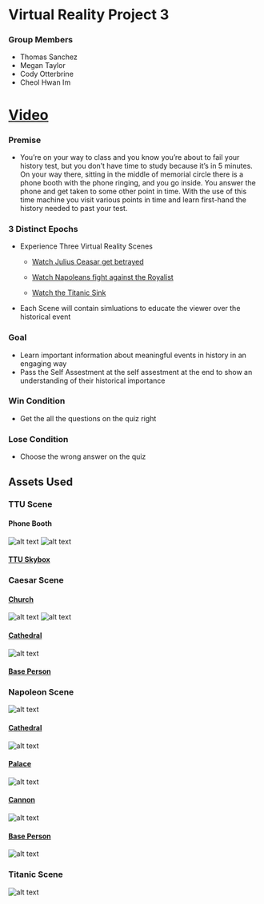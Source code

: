 # Virtual Reality Project 3
### Group Members
- Thomas Sanchez
- Megan Taylor
- Cody Otterbrine
- Cheol Hwan Im

# [Video](https://youtu.be/Qpr-1fpCh-M)

### Premise
- You’re on your way to class and you know you’re about to fail your history test, but you don’t have time to study because it’s in 5 minutes. On your way there, sitting in the middle of memorial circle there is a phone booth with the phone ringing, and you go inside. You answer the phone and get taken to some other point in time. With the use of this time machine you visit various points in time and learn first-hand the history needed to past your test.

### 3 Distinct Epochs
- Experience Three Virtual Reality Scenes
  - [Watch Julius Ceasar get betrayed](https://en.wikipedia.org/wiki/Assassination_of_Julius_Caesar)
  
  - [Watch Napoleans fight against the Royalist](https://en.wikipedia.org/wiki/13_Vend%C3%A9miaire)
  
  - [Watch the Titanic Sink](https://en.wikipedia.org/wiki/Sinking_of_the_RMS_Titanic)
- Each Scene will contain simluations to educate the viewer over the historical event

### Goal
- Learn important information about meaningful events in history in an engaging way
- Pass the Self Assestment at the self assestment at the end to show an understanding of their historical importance

### Win Condition
+ Get the all the questions on the quiz right

### Lose Condition
+ Choose the wrong answer on the quiz

## Assets Used

### TTU Scene
#### Phone Booth
![alt text](https://github.com/Thomas245166/Virtual_Reality_Project_3/blob/master/Asset%20Pictures/TTU.png)
![alt text](https://github.com/Thomas245166/Virtual_Reality_Project_3/blob/master/Asset%20Pictures/Phone%20Booth.png)
#### [TTU Skybox](https://www.google.com/maps/place/Memorial+Circle,+Lubbock,+TX+79415/@33.584399,-101.8757688,17.75z/data=!4m5!3m4!1s0x86fe12b3cd90586f:0xc8751ae775183e1f!8m2!3d33.5846133!4d-101.8746735)

### Caesar Scene
#### [Church](https://poly.google.com/view/3gIlXOyZxna)
![alt text](https://github.com/Thomas245166/Virtual_Reality_Project_3/blob/master/Asset%20Pictures/Caesar%20Scene%20Tone.png)
![alt text](https://github.com/Thomas245166/Virtual_Reality_Project_3/blob/master/Asset%20Pictures/Caesar%20Scene.png)
#### [Cathedral](https://poly.google.com/view/fEJKTKNRAsN)
![alt text](https://github.com/Thomas245166/Virtual_Reality_Project_3/blob/master/Asset%20Pictures/Caesar%20People%20Models.png)
#### [Base Person](https://poly.google.com/view/c3Ibh9I3udk)

### Napoleon Scene
![alt text](https://github.com/Thomas245166/Virtual_Reality_Project_3/blob/master/Asset%20Pictures/France%20Scene.png)
#### [Cathedral](https://poly.google.com/view/fEJKTKNRAsN)
![alt text](https://github.com/Thomas245166/Virtual_Reality_Project_3/blob/master/Asset%20Pictures/Napoleon%20Scene.png)
#### [Palace](https://poly.google.com/view/3Xf6ko_eSAC)
![alt text](https://github.com/Thomas245166/Virtual_Reality_Project_3/blob/master/Asset%20Pictures/Napoleon.png)
#### [Cannon](https://assetstore.unity.com/packages/3d/props/weapons/16th-century-cannon-70417)
![alt text](https://github.com/Thomas245166/Virtual_Reality_Project_3/blob/master/Asset%20Pictures/Cannon%20Model.jpg)
#### [Base Person](https://poly.google.com/view/c3Ibh9I3udk)
![alt text](https://github.com/Thomas245166/Virtual_Reality_Project_3/blob/master/Asset%20Pictures/Soldier%20Shooting%20Position.png)

### Titanic Scene
![alt text](https://github.com/Thomas245166/Virtual_Reality_Project_3/blob/master/Asset%20Pictures/Titanic%20Scene.png)



